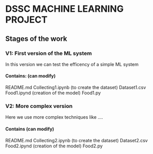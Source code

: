 # DSSC MACHINE LEARNING PROJECT
## Stages of the work
### V1: First version of the ML system
In this version we can test the efficency of a simple ML system
#### Contains: (can modify)
README.md
Collecting1.ipynb (to create the dataset)
Dataset1.csv
Food1.ipynd (creation of the model)
Food1.py


### V2: More complex version
Here we use more complex techniques like ....
#### Contains (can modify)
README.md
Collecting2.ipynb (to create the dataset)
Dataset2.csv
Food2.ipynd (creation of the model)
Food2.py
